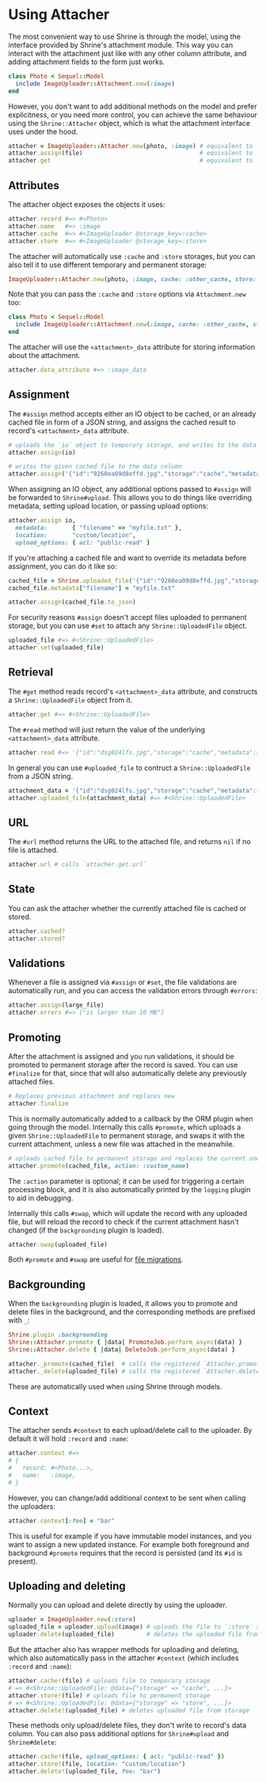 # Using Attacher

The most convenient way to use Shrine is through the model, using the interface
provided by Shrine's attachment module. This way you can interact with the
attachment just like with any other column attribute, and adding attachment
fields to the form just works.

```rb
class Photo < Sequel::Model
  include ImageUploader::Attachment.new(:image)
end
```

However, you don't want to add additional methods on the model and prefer
explicitness, or you need more control, you can achieve the same behaviour
using the `Shrine::Attacher` object, which is what the attachment interface
uses under the hood.

```rb
attacher = ImageUploader::Attacher.new(photo, :image) # equivalent to `photo.image_attacher`
attacher.assign(file)                                 # equivalent to `photo.image = file`
attacher.get                                          # equivalent to `photo.image`
```

## Attributes

The attacher object exposes the objects it uses:

```rb
attacher.record #=> #<Photo>
attacher.name   #=> :image
attacher.cache  #=> #<ImageUploader @storage_key=:cache>
attacher.store  #=> #<ImageUploader @storage_key=:store>
```

The attacher will automatically use `:cache` and `:store` storages, but you can
also tell it to use different temporary and permanent storage:

```rb
ImageUploader::Attacher.new(photo, :image, cache: :other_cache, store: :other_store)
```

Note that you can pass the `:cache` and `:store` options via `Attachment.new` too:

```rb
class Photo < Sequel::Model
  include ImageUploader::Attachment.new(:image, cache: :other_cache, store: :other_store)
end
```

The attacher will use the `<attachment>_data` attribute for storing information
about the attachment.

```rb
attacher.data_attribute #=> :image_data
```

## Assignment

The `#assign` method accepts either an IO object to be cached, or an already
cached file in form of a JSON string, and assigns the cached result to record's
`<attachment>_data` attribute.

```rb
# uploads the `io` object to temporary storage, and writes to the data column
attacher.assign(io)

# writes the given cached file to the data column
attacher.assign('{"id":"9260ea09d8effd.jpg","storage":"cache","metadata":{ ... }}')
```

When assigning an IO object, any additional options passed to `#assign` will be
forwarded to `Shrine#upload`. This allows you to do things like overriding
metadata, setting upload location, or passing upload options:

```rb
attacher.assign io,
  metadata:       { "filename" => "myfile.txt" },
  location:       "custom/location",
  upload_options: { acl: "public-read" }
```

If you're attaching a cached file and want to override its metadata before
assignment, you can do it like so:

```rb
cached_file = Shrine.uploaded_file('{"id":"9260ea09d8effd.jpg","storage":"cache","metadata":{ ... }}')
cached_file.metadata["filename"] = "myfile.txt"

attacher.assign(cached_file.to_json)
```

For security reasons `#assign` doesn't accept files uploaded to permanent
storage, but you can use `#set` to attach any `Shrine::UploadedFile` object.

```rb
uploaded_file #=> #<Shrine::UploadedFile>
attacher.set(uploaded_file)
```

## Retrieval

The `#get` method reads record's `<attachment>_data` attribute, and constructs
a `Shrine::UploadedFile` object from it.

```rb
attacher.get #=> #<Shrine::UploadedFile>
```

The `#read` method will just return the value of the underlying
`<attachment>_data` attribute.

```rb
attacher.read #=> '{"id":"dsg024lfs.jpg","storage":"cache","metadata":{...}}'
```

In general you can use `#uploaded_file` to contruct a `Shrine::UploadedFile`
from a JSON string.

```rb
attachment_data = '{"id":"dsg024lfs.jpg","storage":"cache","metadata":{...}}'
attacher.uploaded_file(attachment_data) #=> #<Shrine::UploadedFile>
```

## URL

The `#url` method returns the URL to the attached file, and returns `nil` if
no file is attached.

```rb
attacher.url # calls `attacher.get.url`
```

## State

You can ask the attacher whether the currently attached file is cached or
stored.

```rb
attacher.cached?
attacher.stored?
```

## Validations

Whenever a file is assigned via `#assign` or `#set`, the file validations are
automatically run, and you can access the validation errors through `#errors`:

```rb
attacher.assign(large_file)
attacher.errors #=> ["is larger than 10 MB"]
```

## Promoting

After the attachment is assigned and you run validations, it should be promoted
to permanent storage after the record is saved. You can use `#finalize` for
that, since that will also automatically delete any previously attached files.

```rb
# Replaces previous attachment and replaces new
attacher.finalize
```

This is normally automatically added to a callback by the ORM plugin when going
through the model. Internally this calls `#promote`, which uploads a given
`Shrine::UploadedFile` to permanent storage, and swaps it with the current
attachment, unless a new file was attached in the meanwhile.

```rb
# uploads cached file to permanent storage and replaces the current one
attacher.promote(cached_file, action: :custom_name)
```

The `:action` parameter is optional; it can be used for triggering a certain
processing block, and it is also automatically printed by the `logging` plugin
to aid in debugging.

Internally this calls `#swap`, which will update the record with any uploaded
file, but will reload the record to check if the current attachment hasn't
changed (if the `backgrounding` plugin is loaded).

```rb
attacher.swap(uploaded_file)
```

Both `#promote` and `#swap` are useful for [file migrations].

## Backgrounding

When the `backgrounding` plugin is loaded, it allows you to promote and delete
files in the background, and the corresponding methods are prefixed with `_`:

```rb
Shrine.plugin :backgrounding
Shrine::Attacher.promote { |data| PromoteJob.perform_async(data) }
Shrine::Attacher.delete { |data| DeleteJob.perform_async(data) }
```
```rb
attacher._promote(cached_file)  # calls the registered `Attacher.promote` block
attacher._delete(uploaded_file) # calls the registered `Attacher.delete` block
```

These are automatically used when using Shrine through models.

## Context

The attacher sends `#context` to each upload/delete call to the uploader. By
default it will hold `:record` and `:name`:

```rb
attacher.context #=>
# {
#   record: #<Photo...>,
#   name:   :image,
# }
```

However, you can change/add additional context to be sent when calling the
uploaders:

```rb
attacher.context[:foo] = "bar"
```

This is useful for example if you have immutable model instances, and you want
to assign a new updated instance. For example both foreground and background
`#promote` requires that the record is persisted (and its `#id` is present).

## Uploading and deleting

Normally you can upload and delete directly by using the uploader.

```rb
uploader = ImageUploader.new(:store)
uploaded_file = uploader.upload(image) # uploads the file to `:store` storage
uploader.delete(uploaded_file)         # deletes the uploaded file from `:store`
```

But the attacher also has wrapper methods for uploading and deleting, which
also automatically pass in the attacher `#context` (which includes `:record`
and `:name`):

```rb
attacher.cache!(file) # uploads file to temporary storage
# => #<Shrine::UploadedFile: @data={"storage" => "cache", ...}>
attacher.store!(file) # uploads file to permanent storage
# => #<Shrine::UploadedFile: @data={"storage" => "store", ...}>
attacher.delete!(uploaded_file) # deletes uploaded file from storage
```

These methods only upload/delete files, they don't write to record's data
column. You can also pass additional options for `Shrine#upload` and
`Shrine#delete`:

```rb
attacher.cache!(file, upload_options: { acl: "public-read" })
attacher.store!(file, location: "custom/location")
attacher.delete!(uploaded_file, foo: "bar")
```

[file migrations]: https://shrinerb.com/rdoc/files/doc/migrating_storage_md.html
